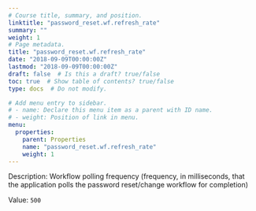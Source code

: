 ```yaml
---
# Course title, summary, and position.
linktitle: "password_reset.wf.refresh_rate"
summary: ""
weight: 1
# Page metadata.
title: "password_reset.wf.refresh_rate"
date: "2018-09-09T00:00:00Z"
lastmod: "2018-09-09T00:00:00Z"
draft: false  # Is this a draft? true/false
toc: true  # Show table of contents? true/false
type: docs  # Do not modify.

# Add menu entry to sidebar.
# - name: Declare this menu item as a parent with ID name.
# - weight: Position of link in menu.
menu:
  properties:
    parent: Properties
    name: "password_reset.wf.refresh_rate"
    weight: 1
---
```


Description: Workflow polling frequency (frequency, in milliseconds, that the application polls the password reset/change workflow for completion)


Value: `500`